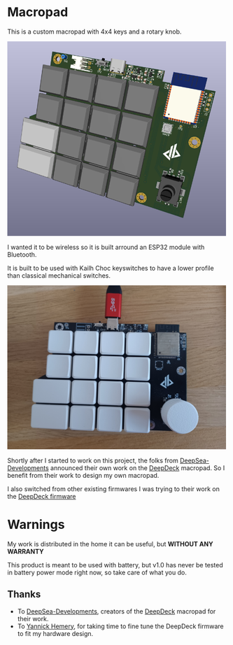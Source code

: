 # Macropad

This is a custom macropad with 4x4 keys and a rotary knob.

<img alt="3D View of the macropad top" src="./img/E22020_3D-top_v1.0.png" width="500">

I wanted it to be wireless so it is built arround an ESP32 module with Bluetooth.

It is built to be used with Kailh Choc keyswitches to have a lower profile than classical mechanical switches.

<img alt="3D View of the macropad top" src="./img/E22020_top_v1.0.jpg" width="500">

Shortly after I started to work on this project, the folks from [DeepSea-Developments](https://github.com/DeepSea-Developments) announced their own work on the [DeepDeck](https://deepdeck.co/) macropad. So I benefit from their work to design my own macropad.

I also switched from other existing firmwares I was trying to their work on the [DeepDeck firmware](https://github.com/DeepSea-Developments/DeepDeck.Ahuyama.fw)

# Warnings
My work is distributed in the home it can be useful, but **WITHOUT ANY WARRANTY**

This product is meant to be used with battery, but v1.0 has never be tested in battery power mode right now, so take care of what you do.


## Thanks
- To [DeepSea-Developments](https://www.deepseadev.com/), creators of the [DeepDeck](https://deepdeck.co/) macropad for their work.
- To [Yannick Hemery](https://github.com/yhemery), for taking time to fine tune the DeepDeck firmware to fit my hardware design.
